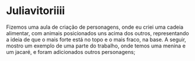 # Juliavitoriiii
Fizemos uma aula de criação de personagens, onde eu criei uma cadeia alimentar, com animais posicionados uns acima dos outros, representando a ideia de que o mais forte está no topo e o mais fraco, na base. A seguir, mostro um exemplo de uma parte do trabalho, onde temos uma menina e um jacaré, e foram adicionados outros personagens;
